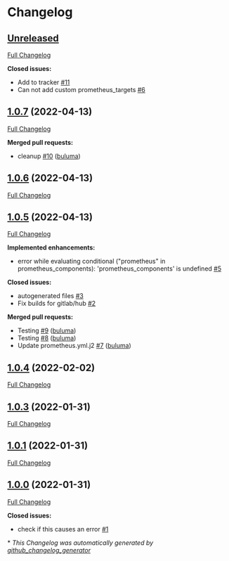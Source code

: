 # Changelog

## [Unreleased](https://github.com/buluma/ansible-role-prometheus/tree/HEAD)

[Full Changelog](https://github.com/buluma/ansible-role-prometheus/compare/1.0.7...HEAD)

**Closed issues:**

- Add to tracker [\#11](https://github.com/buluma/ansible-role-prometheus/issues/11)
- Can not add custom prometheus\_targets [\#6](https://github.com/buluma/ansible-role-prometheus/issues/6)

## [1.0.7](https://github.com/buluma/ansible-role-prometheus/tree/1.0.7) (2022-04-13)

[Full Changelog](https://github.com/buluma/ansible-role-prometheus/compare/1.0.6...1.0.7)

**Merged pull requests:**

- cleanup [\#10](https://github.com/buluma/ansible-role-prometheus/pull/10) ([buluma](https://github.com/buluma))

## [1.0.6](https://github.com/buluma/ansible-role-prometheus/tree/1.0.6) (2022-04-13)

[Full Changelog](https://github.com/buluma/ansible-role-prometheus/compare/1.0.5...1.0.6)

## [1.0.5](https://github.com/buluma/ansible-role-prometheus/tree/1.0.5) (2022-04-13)

[Full Changelog](https://github.com/buluma/ansible-role-prometheus/compare/1.0.4...1.0.5)

**Implemented enhancements:**

- error while evaluating conditional \("prometheus" in prometheus\_components\): 'prometheus\_components' is undefined [\#5](https://github.com/buluma/ansible-role-prometheus/issues/5)

**Closed issues:**

- autogenerated files [\#3](https://github.com/buluma/ansible-role-prometheus/issues/3)
- Fix builds for gitlab/hub [\#2](https://github.com/buluma/ansible-role-prometheus/issues/2)

**Merged pull requests:**

- Testing [\#9](https://github.com/buluma/ansible-role-prometheus/pull/9) ([buluma](https://github.com/buluma))
- Testing [\#8](https://github.com/buluma/ansible-role-prometheus/pull/8) ([buluma](https://github.com/buluma))
- Update prometheus.yml.j2 [\#7](https://github.com/buluma/ansible-role-prometheus/pull/7) ([buluma](https://github.com/buluma))

## [1.0.4](https://github.com/buluma/ansible-role-prometheus/tree/1.0.4) (2022-02-02)

[Full Changelog](https://github.com/buluma/ansible-role-prometheus/compare/1.0.3...1.0.4)

## [1.0.3](https://github.com/buluma/ansible-role-prometheus/tree/1.0.3) (2022-01-31)

[Full Changelog](https://github.com/buluma/ansible-role-prometheus/compare/1.0.1...1.0.3)

## [1.0.1](https://github.com/buluma/ansible-role-prometheus/tree/1.0.1) (2022-01-31)

[Full Changelog](https://github.com/buluma/ansible-role-prometheus/compare/1.0.0...1.0.1)

## [1.0.0](https://github.com/buluma/ansible-role-prometheus/tree/1.0.0) (2022-01-31)

[Full Changelog](https://github.com/buluma/ansible-role-prometheus/compare/741e0179db1cd8b7ef2e67623ca150d758048251...1.0.0)

**Closed issues:**

- check if this causes an error [\#1](https://github.com/buluma/ansible-role-prometheus/issues/1)



\* *This Changelog was automatically generated by [github_changelog_generator](https://github.com/github-changelog-generator/github-changelog-generator)*
